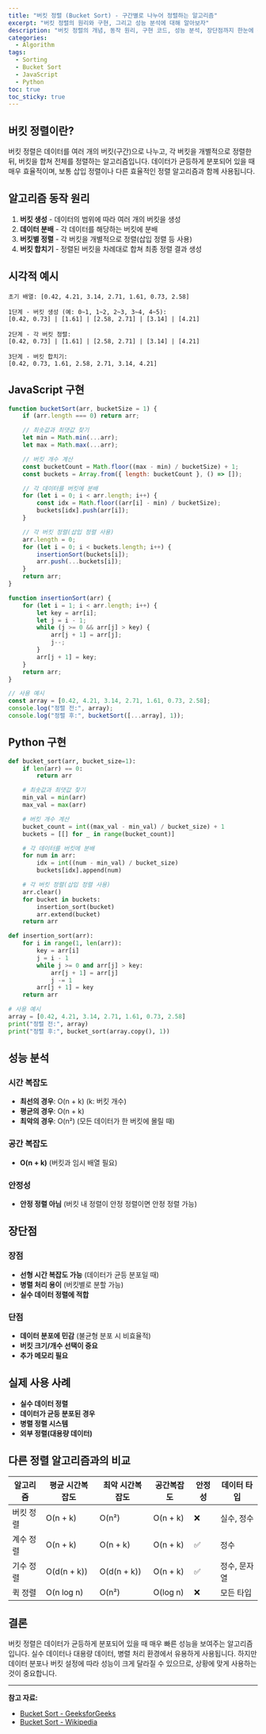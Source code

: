 ```yaml
---
title: "버킷 정렬 (Bucket Sort) - 구간별로 나누어 정렬하는 알고리즘"
excerpt: "버킷 정렬의 원리와 구현, 그리고 성능 분석에 대해 알아보자"
description: "버킷 정렬의 개념, 동작 원리, 구현 코드, 성능 분석, 장단점까지 한눈에 정리한 포스트입니다. 실수 데이터나 균등 분포 데이터에 강력 추천!"
categories:
  - Algorithm
tags:
  - Sorting
  - Bucket Sort
  - JavaScript
  - Python
toc: true
toc_sticky: true
---
```


## 버킷 정렬이란?

버킷 정렬은 데이터를 여러 개의 버킷(구간)으로 나누고, 각 버킷을 개별적으로 정렬한 뒤, 버킷을 합쳐 전체를 정렬하는 알고리즘입니다. 데이터가 균등하게 분포되어 있을 때 매우 효율적이며, 보통 삽입 정렬이나 다른 효율적인 정렬 알고리즘과 함께 사용됩니다.

## 알고리즘 동작 원리

1. **버킷 생성** - 데이터의 범위에 따라 여러 개의 버킷을 생성
2. **데이터 분배** - 각 데이터를 해당하는 버킷에 분배
3. **버킷별 정렬** - 각 버킷을 개별적으로 정렬(삽입 정렬 등 사용)
4. **버킷 합치기** - 정렬된 버킷을 차례대로 합쳐 최종 정렬 결과 생성

## 시각적 예시

```
초기 배열: [0.42, 4.21, 3.14, 2.71, 1.61, 0.73, 2.58]

1단계 - 버킷 생성 (예: 0~1, 1~2, 2~3, 3~4, 4~5):
[0.42, 0.73] | [1.61] | [2.58, 2.71] | [3.14] | [4.21]

2단계 - 각 버킷 정렬:
[0.42, 0.73] | [1.61] | [2.58, 2.71] | [3.14] | [4.21]

3단계 - 버킷 합치기:
[0.42, 0.73, 1.61, 2.58, 2.71, 3.14, 4.21]
```

## JavaScript 구현

```javascript
function bucketSort(arr, bucketSize = 1) {
    if (arr.length === 0) return arr;

    // 최솟값과 최댓값 찾기
    let min = Math.min(...arr);
    let max = Math.max(...arr);

    // 버킷 개수 계산
    const bucketCount = Math.floor((max - min) / bucketSize) + 1;
    const buckets = Array.from({ length: bucketCount }, () => []);

    // 각 데이터를 버킷에 분배
    for (let i = 0; i < arr.length; i++) {
        const idx = Math.floor((arr[i] - min) / bucketSize);
        buckets[idx].push(arr[i]);
    }

    // 각 버킷 정렬(삽입 정렬 사용)
    arr.length = 0;
    for (let i = 0; i < buckets.length; i++) {
        insertionSort(buckets[i]);
        arr.push(...buckets[i]);
    }
    return arr;
}

function insertionSort(arr) {
    for (let i = 1; i < arr.length; i++) {
        let key = arr[i];
        let j = i - 1;
        while (j >= 0 && arr[j] > key) {
            arr[j + 1] = arr[j];
            j--;
        }
        arr[j + 1] = key;
    }
    return arr;
}

// 사용 예시
const array = [0.42, 4.21, 3.14, 2.71, 1.61, 0.73, 2.58];
console.log("정렬 전:", array);
console.log("정렬 후:", bucketSort([...array], 1));
```

## Python 구현

```python
def bucket_sort(arr, bucket_size=1):
    if len(arr) == 0:
        return arr

    # 최솟값과 최댓값 찾기
    min_val = min(arr)
    max_val = max(arr)

    # 버킷 개수 계산
    bucket_count = int((max_val - min_val) / bucket_size) + 1
    buckets = [[] for _ in range(bucket_count)]

    # 각 데이터를 버킷에 분배
    for num in arr:
        idx = int((num - min_val) / bucket_size)
        buckets[idx].append(num)

    # 각 버킷 정렬(삽입 정렬 사용)
    arr.clear()
    for bucket in buckets:
        insertion_sort(bucket)
        arr.extend(bucket)
    return arr

def insertion_sort(arr):
    for i in range(1, len(arr)):
        key = arr[i]
        j = i - 1
        while j >= 0 and arr[j] > key:
            arr[j + 1] = arr[j]
            j -= 1
        arr[j + 1] = key
    return arr

# 사용 예시
array = [0.42, 4.21, 3.14, 2.71, 1.61, 0.73, 2.58]
print("정렬 전:", array)
print("정렬 후:", bucket_sort(array.copy(), 1))
```

## 성능 분석

### 시간 복잡도
- **최선의 경우**: O(n + k) (k: 버킷 개수)
- **평균의 경우**: O(n + k)
- **최악의 경우**: O(n²) (모든 데이터가 한 버킷에 몰릴 때)

### 공간 복잡도
- **O(n + k)** (버킷과 임시 배열 필요)

### 안정성
- **안정 정렬 아님** (버킷 내 정렬이 안정 정렬이면 안정 정렬 가능)

## 장단점

### 장점
- **선형 시간 복잡도 가능** (데이터가 균등 분포일 때)
- **병렬 처리 용이** (버킷별로 분할 가능)
- **실수 데이터 정렬에 적합**

### 단점
- **데이터 분포에 민감** (불균형 분포 시 비효율적)
- **버킷 크기/개수 선택이 중요**
- **추가 메모리 필요**

## 실제 사용 사례

- **실수 데이터 정렬**
- **데이터가 균등 분포된 경우**
- **병렬 정렬 시스템**
- **외부 정렬(대용량 데이터)**

## 다른 정렬 알고리즘과의 비교

| 알고리즘 | 평균 시간복잡도 | 최악 시간복잡도 | 공간복잡도 | 안정성 | 데이터 타입 |
|---------|---------------|---------------|-----------|--------|------------|
| 버킷 정렬 | O(n + k) | O(n²) | O(n + k) | ❌ | 실수, 정수 |
| 계수 정렬 | O(n + k) | O(n + k) | O(n + k) | ✅ | 정수 |
| 기수 정렬 | O(d(n + k)) | O(d(n + k)) | O(n + k) | ✅ | 정수, 문자열 |
| 퀵 정렬 | O(n log n) | O(n²) | O(log n) | ❌ | 모든 타입 |

## 결론

버킷 정렬은 데이터가 균등하게 분포되어 있을 때 매우 빠른 성능을 보여주는 알고리즘입니다. 실수 데이터나 대용량 데이터, 병렬 처리 환경에서 유용하게 사용됩니다. 하지만 데이터 분포나 버킷 설정에 따라 성능이 크게 달라질 수 있으므로, 상황에 맞게 사용하는 것이 중요합니다.

---

**참고 자료:**
- [Bucket Sort - GeeksforGeeks](https://www.geeksforgeeks.org/bucket-sort/)
- [Bucket Sort - Wikipedia](https://en.wikipedia.org/wiki/Bucket_sort) 